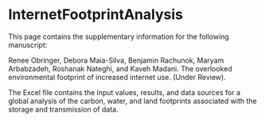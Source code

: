 # InternetFootprintAnalysis

This page contains the supplementary information for the following manuscript: 

Renee Obringer, Debora Maia-Silva, Benjamin Rachunok, Maryam Arbabzadeh, Roshanak Nateghi, and Kaveh Madani. The overlooked environmental footprint of increased internet use. (Under Review).

The Excel file contains the input values, results, and data sources for a global analysis of the carbon, water, and land footprints associated with the storage and transmission of data. 

